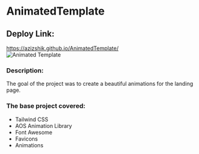 # AnimatedTemplate

## Deploy Link:

https://azizshik.github.io/AnimatedTemplate/ </br>
![Animated Template](https://user-images.githubusercontent.com/68865224/202780074-9c99733f-875c-4125-bb8d-70138ddcd009.gif)

### Description:

The goal of the project was to create a beautiful animations for the landing page.

### The base project covered:

- Tailwind CSS
- AOS Animation Library
- Font Awesome
- Favicons
- Animations

